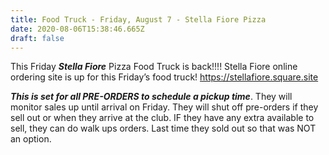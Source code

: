 ```yaml
---
title: Food Truck - Friday, August 7 - Stella Fiore Pizza
date: 2020-08-06T15:38:46.665Z
draft: false
---
```

This Friday ***Stella Fiore*** Pizza Food Truck is back!!!! Stella Fiore online ordering site is up for this Friday’s food truck! <https://stellafiore.square.site>

***This is set for all PRE-ORDERS to schedule a pickup time***. They will monitor sales up until arrival on Friday. They will shut off pre-orders if they sell out or when they arrive at the club. IF they have any extra available to sell, they can do walk ups orders. Last time they sold out so that was NOT an option.